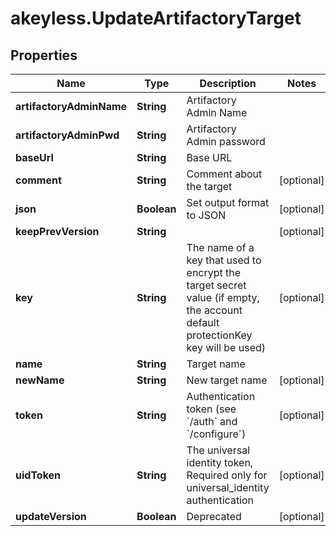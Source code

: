 # akeyless.UpdateArtifactoryTarget

## Properties

Name | Type | Description | Notes
------------ | ------------- | ------------- | -------------
**artifactoryAdminName** | **String** | Artifactory Admin Name | 
**artifactoryAdminPwd** | **String** | Artifactory Admin password | 
**baseUrl** | **String** | Base URL | 
**comment** | **String** | Comment about the target | [optional] 
**json** | **Boolean** | Set output format to JSON | [optional] 
**keepPrevVersion** | **String** |  | [optional] 
**key** | **String** | The name of a key that used to encrypt the target secret value (if empty, the account default protectionKey key will be used) | [optional] 
**name** | **String** | Target name | 
**newName** | **String** | New target name | [optional] 
**token** | **String** | Authentication token (see &#x60;/auth&#x60; and &#x60;/configure&#x60;) | [optional] 
**uidToken** | **String** | The universal identity token, Required only for universal_identity authentication | [optional] 
**updateVersion** | **Boolean** | Deprecated | [optional] 


